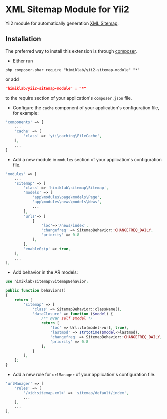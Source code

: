 XML Sitemap Module for Yii2
========================
Yii2 module for automatically generation [XML Sitemap](http://www.sitemaps.org/protocol.html).

Installation
------------
The preferred way to install this extension is through [composer](http://getcomposer.org/download/).

* Either run

```
php composer.phar require "himiklab/yii2-sitemap-module" "*"
```

or add

```json
"himiklab/yii2-sitemap-module" : "*"
```

to the require section of your application's `composer.json` file.

* Configure the `cache` component of your application's configuration file, for example:

```php
'components' => [
    ...
    'cache' => [
        'class' => 'yii\caching\FileCache',
    ],
    ...
]
```

* Add a new module in `modules` section of your application's configuration file.

```php
'modules' => [
    ...
    'sitemap' => [
        'class' => 'himiklab\sitemap\Sitemap',
        'models' => [
            'app\modules\page\models\Page',
            'app\modules\news\models\News',
            ...
        ],
        'urls'=> [
            [
                'loc'=>'/news/index',
                'changefreq' => SitemapBehavior::CHANGEFREQ_DAILY,
                'priority' => 0.8
            ],
        ],
        'enableGzip' => true,
    ],
    ...
],
```

* Add behavior in the AR models:

```php
use himiklab\sitemap\SitemapBehavior;

public function behaviors()
{
    return [
        'sitemap' => [
            'class' => SitemapBehavior::className(),
            'dataClosure' => function ($model) {
                /** @var self $model */
                return [
                    'loc' => Url::to(model->url, true),
                    'lastmod' => strtotime($model->lastmod),
                    'changefreq' => SitemapBehavior::CHANGEFREQ_DAILY,
                    'priority' => 0.8
                ];
            }
        ],
    ];
}
```

* Add a new rule for `urlManager` of your application's configuration file.

```php
'urlManager' => [
    'rules' => [
        '/<id:sitemap.xml>' => 'sitemap/default/index',
        ...
    ],
    ...
],
```
